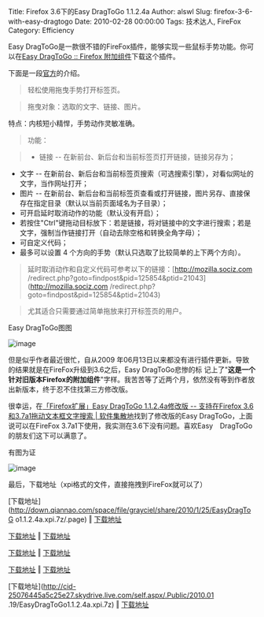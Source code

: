 Title: Firefox 3.6下的Easy DragToGo 1.1.2.4a
Author: alswl
Slug: firefox-3-6-with-easy-dragtogo
Date: 2010-02-28 00:00:00
Tags: 技术达人, FireFox
Category: Efficiency

Easy DragToGo是一款很不错的FireFox插件，能够实现一些鼠标手势功能。你可以在[Easy DragToGo :: Firefox
附加组件](https://addons.mozilla.org/zh-CN/firefox/addon/6639)下载这个插件。

下面是一段[官方](http://addons.sociz.com/firefox/700/)的介绍。

> 轻松使用拖曳手势打开标签页。

>

> 拖曳对象：选取的文字、链接、图片。

特点：内核短小精悍，手势动作灵敏准确。

>

> 功能：

>

> * 链接 -- 在新前台、新后台和当前标签页打开链接，链接另存为；

* 文字 -- 在新前台、新后台和当前标签页搜索（可选搜索引擎），对看似网址的文字，当作网址打开；  
* 图片 -- 在新前台、新后台和当前标签页查看或打开链接，图片另存、直接保存在指定目录（默认以当前页面域名为子目录）；  
* 可开启延时取消动作的功能（默认没有开启）；  
* 若按住"Ctrl"键拖动目标放下：若是链接，将对链接中的文字进行搜索；若是文字，强制当作链接打开（自动去除空格和转换全角字母）；  
* 可自定义代码；  
* 最多可以设置 4 个方向的手势（默认只选取了比较简单的上下两个方向）。
>

> 延时取消动作和自定义代码可参考以下的链接：[http://mozilla.sociz.com
/redirect.php?goto=findpost&pid=125854&ptid=21043](http://mozilla.sociz.com
/redirect.php?goto=findpost&pid=125854&ptid=21043)

>

> 尤其适合只需要通过简单拖放来打开标签页的用户。

Easy DragToGo图图

![image](https://ohsolnxaa.qnssl.com/2010/02/easy_dragtogo.jpg)

但是似乎作者最近很忙，自从2009 年06月13日以来都没有进行插件更新。导致的结果就是在FireFox升级到3.6之后，Easy DragToGo悲惨的标
记上了"**这是一个针对旧版本Firefox的附加组件**"字样。我苦苦等了近两个月，依然没有等到作者放出新版本，终于忍不住找第三方修改版。

很幸运，在[「Firefox扩展」Easy DragToGo 1.1.2.4a修改版 -- 支持在Firefox 3.6和3.7a1拖动文本框文字搜索 |
软件集散地](http://my219.cn/archives/41051.html)找到了修改版的Easy DragToGo，上面说可以在FireFox
3.7a1下使用，我实测在3.6下没有问题。喜欢Easy　DragToGo的朋友们这下可以满意了。

有图为证

![image](https://ohsolnxaa.qnssl.com/2010/02/easy_dragtogo_ff.jpg)

最后，下载地址（xpi格式的文件，直接拖拽到FireFox就可以了）

[下载地址](http://down.qiannao.com/space/file/grayciel/share/2010/1/25/EasyDragToG
o1.1.2.4a.xpi.7z/.page) ‖
[下载地址](http://www.ziddu.com/download/8320161/EasyDragToGo1.1.2.4a.xpi.7z.html)

[下载地址](http://my219.cn/archives/41051.html) ‖
[下载地址](http://dl.dropbox.com/u/4248324/EasyDragToGo1.1.2.4a.xpi.7z)

[下载地址](http://goaruna.com/bmpj) ‖ [下载地址](http://u.115.com/file/f6ffd613cf)

[下载地址](http://www.uushare.com/user/my219cn/file/2492897) ‖
[下载地址](http://www.filefront.com/15422223/EasyDragToGo1.1.2.4a.xpi.7z)

[下载地址](http://cid-25076445a5c25e27.skydrive.live.com/self.aspx/.Public/2010.01
.19/EasyDragToGo1.1.2.4a.xpi.7z) ‖
[下载地址](http://www.brsbox.com/filebox/down/fc/f19722a7b4297149e3a8ac16f87b2229)

